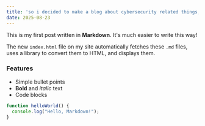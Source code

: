 ```yaml
---
title: 'so i decided to make a blog about cybersecurity related things, like try hack me rooms'
date: 2025-08-23
---
```


This is my first post written in **Markdown**. It's much easier to write this way!

The new `index.html` file on my site automatically fetches these `.md` files, uses a library to convert them to HTML, and displays them.

### Features
* Simple bullet points
* **Bold** and *italic* text
* Code blocks

```javascript
function helloWorld() {
  console.log("Hello, Markdown!");
}
